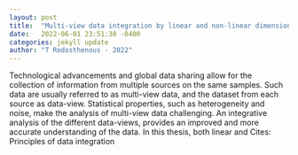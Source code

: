 ```yaml
---
layout: post
title:  "Multi-view data integration by linear and non-linear dimensionality reduction"
date:   2022-06-01 23:51:30 -0400
categories: jekyll update
author: "T Rodosthenous - 2022"
---
```

Technological advancements and global data sharing allow for the collection of information from multiple sources on the same samples. Such data are usually referred to as multi-view data, and the dataset from each source as data-view. Statistical properties, such as heterogeneity and noise, make the analysis of multi-view data challenging. An integrative analysis of the different data-views, provides an improved and more accurate understanding of the data. In this thesis, both linear and  Cites: Principles of data integration
